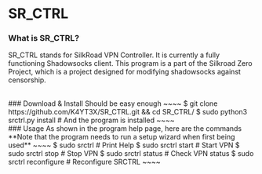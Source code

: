 # SR_CTRL

### What is SR_CTRL?
SR_CTRL stands for SilkRoad VPN Controller. It is currently a fully functioning Shadowsocks client.  This program is a part of the Silkroad Zero Project, which is a project designed for modifying shadowsocks against censorship.

<br>
### Download & Install
Should be easy enough
~~~~
$ git clone https://github.com/K4YT3X/SR_CTRL.git && cd SR_CTRL/
$ sudo python3 srctrl.py install  # And the program is installed
~~~~

<br>
### Usage
As shown in the program help page, here are the commands
**Note that the program needs to run a setup wizard when first being used**
~~~~
$ sudo srctrl              # Print Help
$ sudo srctrl start        # Start VPN
$ sudo srctrl stop         # Stop VPN
$ sudo srctrl status       # Check VPN status
$ sudo srctrl reconfigure  # Reconfigure SRCTRL
~~~~